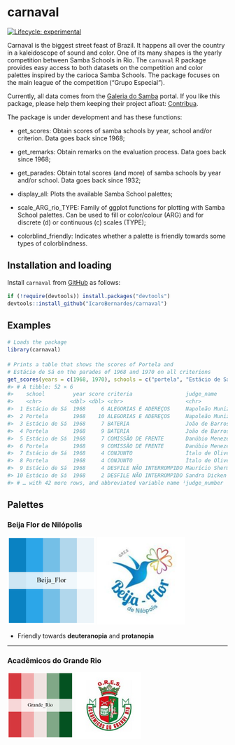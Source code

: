 <!-- README.md is generated from README.Rmd. Please edit that file -->

# carnaval

<!-- badges: start -->

[![Lifecycle:
experimental](https://lifecycle.r-lib.org/articles/figures/lifecycle-experimental.svg)](https://www.tidyverse.org/lifecycle/#experimental)

<!-- badges: end -->

Carnaval is the biggest street feast of Brazil. It happens all over the
country in a kaleidoscope of sound and color. One of its many shapes is
the yearly competition between Samba Schools in Rio. The `carnaval` R
package provides easy access to both datasets on the competition and
color palettes inspired by the carioca Samba Schools. The package
focuses on the main league of the competition (“Grupo Especial”).

Currently, all data comes from the [Galeria do
Samba](https://galeriadosamba.com.br) portal. If you like this package,
please help them keeping their project afloat:
[Contribua](https://galeriadosamba.com.br/espaco-aberto/contribua/).

The package is under development and has these functions:

- get_scores: Obtain scores of samba schools by year, school and/or
  criterion. Data goes back since 1968;

- get_remarks: Obtain remarks on the evaluation process. Data goes back
  since 1968;

- get_parades: Obtain total scores (and more) of samba schools by year
  and/or school. Data goes back since 1932;

- display_all: Plots the available Samba School palettes;

- scale_ARG_rio_TYPE: Family of ggplot functions for plotting with Samba
  School palettes. Can be used to fill or color/colour (ARG) and for
  discrete (d) or continuous (c) scales (TYPE);

- colorblind_friendly: Indicates whether a palette is friendly towards
  some types of colorblindness.

## Installation and loading

Install `carnaval` from
[GitHub](https://github.com/IcaroBernardes/carnaval) as follows:

``` r
if (!require(devtools)) install.packages("devtools")
devtools::install_github("IcaroBernardes/carnaval")
```

## Examples

``` r
# Loads the package
library(carnaval)

# Prints a table that shows the scores of Portela and
# Estácio de Sá on the parades of 1968 and 1970 on all criterions
get_scores(years = c(1968, 1970), schools = c("portela", "Estácio de Sá"))
#> # A tibble: 52 × 6
#>    school         year score criteria                 judge_name         judge…¹
#>    <chr>         <dbl> <dbl> <chr>                    <chr>              <glue> 
#>  1 Estácio de Sá  1968     6 ALEGORIAS E ADEREÇOS     Napoleão Muniz Fr… judge1 
#>  2 Portela        1968    10 ALEGORIAS E ADEREÇOS     Napoleão Muniz Fr… judge1 
#>  3 Estácio de Sá  1968     7 BATERIA                  João de Barros  B… judge1 
#>  4 Portela        1968     9 BATERIA                  João de Barros  B… judge1 
#>  5 Estácio de Sá  1968     7 COMISSÃO DE FRENTE       Danúbio Menezes G… judge1 
#>  6 Portela        1968     9 COMISSÃO DE FRENTE       Danúbio Menezes G… judge1 
#>  7 Estácio de Sá  1968     4 CONJUNTO                 Ítalo de Oliveira  judge1 
#>  8 Portela        1968     4 CONJUNTO                 Ítalo de Oliveira  judge1 
#>  9 Estácio de Sá  1968     4 DESFILE NÃO INTERROMPIDO Maurício Shermann  judge1 
#> 10 Estácio de Sá  1968     2 DESFILE NÃO INTERROMPIDO Sandra Dicken      judge2 
#> # … with 42 more rows, and abbreviated variable name ¹​judge_number
```

## Palettes

### Beija Flor de Nilópolis

<img src="tools/palettes/Beija_Flor.png" style="width:40.0%" />
<img src="tools/shields/Beija_Flor.jpg" style="width:40.0%" />

- Friendly towards **deuteranopia** and **protanopia**

------------------------------------------------------------------------

### Acadêmicos do Grande Rio

<img src="tools/palettes/Grande_Rio.png" width="30%"/>
<img src="tools/shields/Grande_Rio.jpg" width="30%"/>
